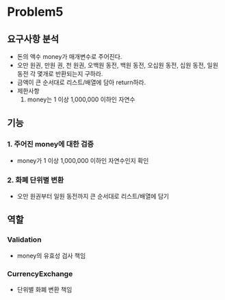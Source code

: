 # Problem5

## 요구사항 분석

- 돈의 액수 money가 매개변수로 주어진다.
- 오만 원권, 만원 권, 천 원권, 오백원 동전, 백원 동전, 오십원 동전, 십원 동전, 일원 동전 각 몇개로 반환되는지 구하라.
- 금액이 큰 순서대로 리스트/배열에 담아 return하라.
- 제한사항
  1. money는 1 이상 1,000,000 이하인 자연수

## 기능

### 1. 주어진 money에 대한 검증

- money가 1 이상 1,000,000 이하인 자연수인지 확인

### 2. 화폐 단위별 변환

- 오만 원권부터 일원 동전까지 큰 순서대로 리스트/배열에 담기

## 역할

### Validation

- money의 유효성 검사 책임

### CurrencyExchange

- 단위별 화폐 변환 책임
